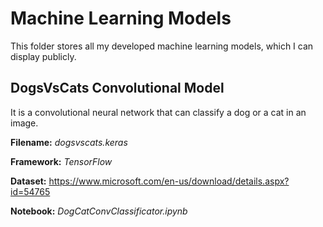 # Machine Learning Models

This folder stores all my developed machine learning models, which I can display publicly.

## DogsVsCats Convolutional Model

It is a convolutional neural network that can classify a dog or a cat in an image.

**Filename:** _dogsvscats.keras_

**Framework:** _TensorFlow_

**Dataset:** https://www.microsoft.com/en-us/download/details.aspx?id=54765

**Notebook:** _DogCatConvClassificator.ipynb_

